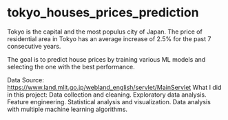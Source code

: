 # tokyo_houses_prices_prediction
Tokyo is the capital and the most populus city of Japan. The price of residential area in Tokyo has an average increase of 2.5% for the past 7 consecutive years.

The goal is to predict house prices by training various ML models and selecting the one with the best performance.

Data Source: https://www.land.mlit.go.jp/webland_english/servlet/MainServlet
What I did in this project:
Data collection and cleaning.
Exploratory data analysis.
Feature engineering.
Statistical analysis and visualization.
Data analysis with multiple machine learning algorithms.
